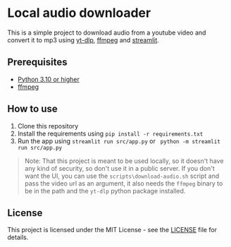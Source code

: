 # Local audio downloader

This is a simple project to download audio from a youtube video and convert it to mp3 using [yt-dlp](https://github.com/yt-dlp/yt-dlp), [ffmpeg](https://ffmpeg.org/) and [streamlit](https://streamlit.io/).

## Prerequisites

-   [Python 3.10 or higher](https://www.python.org/downloads/)
-   [ffmpeg](https://ffmpeg.org/)

## How to use

1. Clone this repository
2. Install the requirements using `pip install -r requirements.txt`
3. Run the app using `streamlit run src/app.py` or ` python -m streamlit run src/app.py`

> Note: That this project is meant to be used locally, so it doesn't have any kind of security, so don't use it in a public server. If you don't want the UI, you can use the `scripts\download-audio.sh` script and pass the video url as an argument, it also needs the `ffmpeg` binary to be in the path and the `yt-dlp` python package installed.

## License

This project is licensed under the MIT License - see the [LICENSE](LICENSE) file for details.
